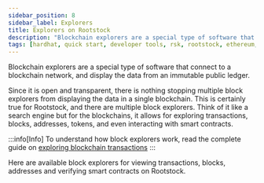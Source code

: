 ```yaml
---
sidebar_position: 8
sidebar_label: Explorers
title: Explorers on Rootstock
description: "Blockchain explorers are a special type of software that connect to a blockchain network, and display the data from an immutable public ledger. Find block explorers for viewing transactions, blocks, addresses and verifying smart contracts on Rootstock." 
tags: [hardhat, quick start, developer tools, rsk, rootstock, ethereum, dApps, smart contracts]
---
```


Blockchain explorers are a special type of software that connect to a blockchain network, and display the data from an immutable public ledger.

Since it is open and transparent, there is nothing stopping multiple block explorers from displaying the data in a single blockchain. This is certainly true for Rootstock, and there are multiple block explorers. Think of it like a search engine but for the blockchains, it allows for exploring transactions, blocks, addresses, tokens, and even interacting with smart contracts.

:::info[Info]
To understand how block explorers work, read the complete guide on [exploring blockchain transactions](/developers/blockchain-essentials/transactions/)
:::

Here are available block explorers for viewing transactions, blocks, addresses and verifying smart contracts on Rootstock.

<CardsGrid>
  <CardsGridItem
    title="Rootstock Explorer"
    subtitle="explorers"
    color="cyan"
    description="The Rootstock Explorer provides a UI for exploring and verifying transactions, blocks, addresses, tokens, stats, and interacting with smart contracts."
    linkHref="/dev-tools/explorers/rootstock/"
    linkTitle="Use the Explorer"
  />
   <CardsGridItem
    title="Blockscout Explorer"
    subtitle="explorers"
    color="cyan"
    description="Blockscout is an open-source tool for exploring transactions on any EVM blockchain, including Rootstock, the leading Bitcoin sidechain. With Blockscout, you can access in-depth information, verify and interact with smart contracts, create and manage your account, view advanced statistics, and more."
    linkHref="/dev-tools/explorers/blockscout/"
    linkTitle="Use the Explorer"
  />
   <CardsGridItem
    title="3xpl"
    subtitle="explorers"
    color="cyan"
    description="3xpl (short for 3xplor3r) is a super-fast, universal explorer for most popular public blockchains. It offers an easy-to-understand block explorer interface for ordinary crypto users, as well as lots of professional features for developers and analysts."
    linkHref="https://3xpl.com/rootstock"
    linkTitle="Use the Explorer"
  />
</CardsGrid>
